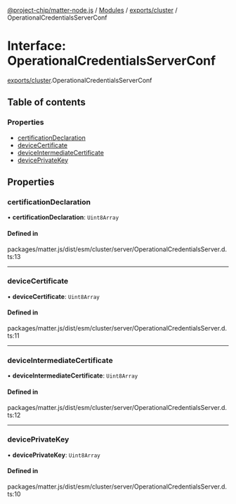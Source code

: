 [@project-chip/matter-node.js](../README.md) / [Modules](../modules.md) / [exports/cluster](../modules/exports_cluster.md) / OperationalCredentialsServerConf

# Interface: OperationalCredentialsServerConf

[exports/cluster](../modules/exports_cluster.md).OperationalCredentialsServerConf

## Table of contents

### Properties

- [certificationDeclaration](exports_cluster.OperationalCredentialsServerConf.md#certificationdeclaration)
- [deviceCertificate](exports_cluster.OperationalCredentialsServerConf.md#devicecertificate)
- [deviceIntermediateCertificate](exports_cluster.OperationalCredentialsServerConf.md#deviceintermediatecertificate)
- [devicePrivateKey](exports_cluster.OperationalCredentialsServerConf.md#deviceprivatekey)

## Properties

### certificationDeclaration

• **certificationDeclaration**: `Uint8Array`

#### Defined in

packages/matter.js/dist/esm/cluster/server/OperationalCredentialsServer.d.ts:13

___

### deviceCertificate

• **deviceCertificate**: `Uint8Array`

#### Defined in

packages/matter.js/dist/esm/cluster/server/OperationalCredentialsServer.d.ts:11

___

### deviceIntermediateCertificate

• **deviceIntermediateCertificate**: `Uint8Array`

#### Defined in

packages/matter.js/dist/esm/cluster/server/OperationalCredentialsServer.d.ts:12

___

### devicePrivateKey

• **devicePrivateKey**: `Uint8Array`

#### Defined in

packages/matter.js/dist/esm/cluster/server/OperationalCredentialsServer.d.ts:10
